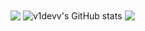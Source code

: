   <img align="center" src="https://github-readme-stats.vercel.app/api?username=v1devv&show_icons=true&line_height=27&include_all_commits=true&count_private=true" />
  <img align="center" src="https://github-readme-stats.vercel.app/api/top-langs/?username=v1devv&exclude_repo=RBLXHUB,v1devv,NHSE-VillagerDB" alt="v1devv's GitHub stats" />
  <img align="center" src="https://github-readme-stats.vercel.app/api/wakatime?username=v1devv" />
